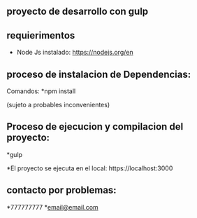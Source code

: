 ## proyecto de desarrollo con gulp

## requierimentos

* Node Js instalado: https://nodejs.org/en

## proceso de instalacion de Dependencias:

Comandos:
*npm install

(sujeto a probables inconvenientes)

## Proceso de ejecucion y compilacion del proyecto:

*gulp

*El proyecto se ejecuta en el local: https://localhost:3000

## contacto por problemas:
*777777777
*email@email.com



